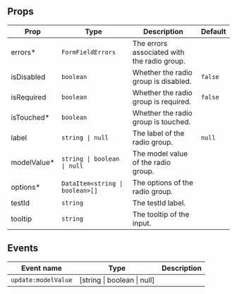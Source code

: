 <!-- This file is automatically generated, do not edit manually. -->

<script setup>
import FormRadioGroupPlayground from './FormRadioGroupPlayground.vue'
</script>

<FormRadioGroupPlayground />

## Props

| Prop | Type | Description | Default |
| ---- | ---- | ----------- | ------- |
| errors* | `FormFieldErrors` | The errors associated with the radio group. |  |
| isDisabled | `boolean` | Whether the radio group is disabled. | `false` |
| isRequired | `boolean` | Whether the radio group is required. | `false` |
| isTouched* | `boolean` | Whether the radio group is touched. |  |
| label | `string \| null` | The label of the radio group. | `null` |
| modelValue* | `string \| boolean \| null` | The model value of the radio group. |  |
| options* | `DataItem<string \| boolean>[]` | The options of the radio group. |  |
| testId | `string` | The testId label. |  |
| tooltip | `string` | The tooltip of the input. |  |


## Events

| Event name | Type | Description |
| ---------- | ---- | ----------- |
| `update:modelValue` | [string \| boolean \| null] |  |

